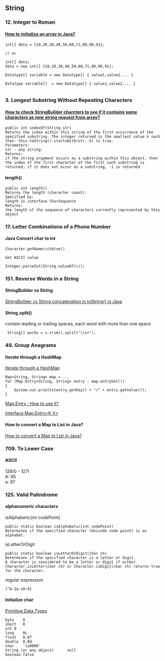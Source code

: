 ## String

### 12. Integer to Roman
#### [How to initialize an array in Java?](https://stackoverflow.com/questions/1938101/how-to-initialize-an-array-in-java)   
```
int[] data = {10,20,30,40,50,60,71,80,90,91};

// or

int[] data;
data = new int[] {10,20,30,40,50,60,71,80,90,91};

Datatype[] variable = new Datatype[] { value1,value2.... }

Datatype variable[]  = new Datatype[] { value1,value2.... }
 
```   

### 3. Longest Substring Without Repeating Characters
#### [How to check StringBuilder charcters to see if it contains same characters as new string request from array?](https://stackoverflow.com/questions/3202861/java-how-to-check-stringbuilder-charcters-to-see-if-it-contains-same-characters) 
```
public int indexOf(String str)
Returns the index within this string of the first occurrence of the specified substring. The integer returned is the smallest value k such that: this.toString().startsWith(str, k) is true.
Parameters:
str - any string.
Returns:
if the string argument occurs as a substring within this object, then the index of the first character of the first such substring is returned; if it does not occur as a substring, -1 is returned.
```   
#### length()
```
public int length()
Returns the length (character count).
Specified by:
length in interface CharSequence
Returns:
the length of the sequence of characters currently represented by this object
```   

### 17. Letter Combinations of a Phone Number
#### Java Convert char to int
```
Character.getNumericValue()

Get ASCII value

Integer.parseInt(String.valueOf(c)); 

```   

### 151. Reverse Words in a String
#### StringBuilder vs String
[StringBuilder vs String concatenation in toString() in Java](https://stackoverflow.com/questions/1532461/stringbuilder-vs-string-concatenation-in-tostring-in-java)    

#### String.split()
contain leading or trailing spaces, each word with more than one space
```
 String[] words = s.trim().split("\\s+");
```  


### 49. Group Anagrams
#### Iterate through a HashMap
[Iterate through a HashMap](https://stackoverflow.com/questions/1066589/iterate-through-a-hashmap)   
```
Map<String, String> map = ...
for (Map.Entry<String, String> entry : map.entrySet())
{
    System.out.println(entry.getKey() + "/" + entry.getValue());
}
```

[Map.Entry : How to use it?](https://stackoverflow.com/questions/8689725/map-entry-how-to-use-it)     
    
    

[Interface Map.Entry<K,V>](https://docs.oracle.com/javase/7/docs/api/java/util/Map.Entry.html)   


#### How to convert a Map to List in Java?
[How to convert a Map to List in Java?](https://stackoverflow.com/questions/1026723/how-to-convert-a-map-to-list-in-java)   


### 709. To Lower Case
#### ASCII 
128(0 - 127)   
A: 65  
a: 97

### 125. Valid Palindrome
#### alphanumeric characters
isAlphabetic(int codePoint)   
```
public static boolean isAlphabetic(int codePoint)
Determines if the specified character (Unicode code point) is an alphabet.
```     

isLetterOrDigit   
```
public static boolean isLetterOrDigit(char ch)
Determines if the specified character is a letter or digit.
A character is considered to be a letter or digit if either Character.isLetter(char ch) or Character.isDigit(char ch) returns true for the character.

```   

regular expression   
```
[^A-Za-z0-9]
```   

#### Initialize char
[Primitive Data Types](https://docs.oracle.com/javase/tutorial/java/nutsandbolts/datatypes.html)     
```
byte	0
short	0
int	0
long	0L
float	0.0f
double	0.0d
char	'\u0000'
String (or any object)  	null
boolean	false
```

